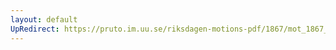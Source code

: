 ```yaml
---
layout: default
UpRedirect: https://pruto.im.uu.se/riksdagen-motions-pdf/1867/mot_1867__fk__73.pdf
---
```

